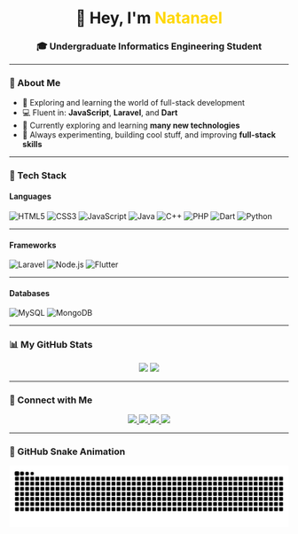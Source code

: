<h1 align="center">👋 Hey, I'm <span style="color:#FFD700;">Natanael</span></h1>
<h3 align="center">🎓 Undergraduate Informatics Engineering Student</h3>

---

### 🧩 About Me
- 🚀 Exploring and learning the world of full-stack development  
- 💻 Fluent in: **JavaScript**, **Laravel**, and **Dart**  
- 🧠 Currently exploring and learning **many new technologies**  
- 🎯 Always experimenting, building cool stuff, and improving **full-stack skills**

---

### 🎨 Tech Stack

#### Languages
<div>

![HTML5](https://img.shields.io/badge/HTML5-E34F26?style=for-the-badge&logo=html5&logoColor=white)
![CSS3](https://img.shields.io/badge/CSS3-1572B6?style=for-the-badge&logo=css3&logoColor=white)
![JavaScript](https://img.shields.io/badge/JavaScript-F7DF1E?style=for-the-badge&logo=javascript&logoColor=000)
![Java](https://img.shields.io/badge/Java-007396?style=for-the-badge&logo=openjdk&logoColor=white)
![C++](https://img.shields.io/badge/C++-00599C?style=for-the-badge&logo=cplusplus&logoColor=white)
![PHP](https://img.shields.io/badge/PHP-777BB4?style=for-the-badge&logo=php&logoColor=white)
![Dart](https://img.shields.io/badge/Dart-0175C2?style=for-the-badge&logo=dart&logoColor=white)
![Python](https://img.shields.io/badge/Python-3776AB?style=for-the-badge&logo=python&logoColor=white)

</div>

---

#### Frameworks 
<div>

![Laravel](https://img.shields.io/badge/Laravel-FF2D20?style=for-the-badge&logo=laravel&logoColor=white)
![Node.js](https://img.shields.io/badge/Node.js-339933?style=for-the-badge&logo=node.js&logoColor=white)
![Flutter](https://img.shields.io/badge/Flutter-02569B?style=for-the-badge&logo=flutter&logoColor=white)

</div>

---

#### Databases 
<div>

![MySQL](https://img.shields.io/badge/MySQL-4479A1?style=for-the-badge&logo=mysql&logoColor=white)
![MongoDB](https://img.shields.io/badge/MongoDB-4EA94B?style=for-the-badge&logo=mongodb&logoColor=white)

</div>

---

### 📊 My GitHub Stats
<div align="center">

<img src="https://github-readme-stats.vercel.app/api?username=natanaelvinedjapri&show_icons=true&theme=tokyonight&hide_border=false&bg_color=000000&title_color=FFD700&icon_color=FFD700&text_color=FFD700" height="165" />
<img src="https://github-readme-stats.vercel.app/api/top-langs/?username=natanaelvinedjapri&layout=compact&theme=tokyonight&bg_color=000000&title_color=FFD700&text_color=FFD700" height="165" />

</div>

---

### 🔗 Connect with Me
<p align="center">
  <a href="mailto:natanaelvinedj@gmail.com" target="_blank">
    <img src="https://img.shields.io/badge/Gmail-D14836?style=for-the-badge&logo=gmail&logoColor=white" />
  </a>
  <a href="https://www.instagram.com/natanaellvd/" target="_blank">
    <img src="https://img.shields.io/badge/Instagram-E4405F?style=for-the-badge&logo=instagram&logoColor=white" />
  </a>
  <a href="https://discord.gg/juC55XMcbe" target="_blank">
    <img src="https://img.shields.io/badge/Discord-5865F2?style=for-the-badge&logo=discord&logoColor=white" />
  </a>
  <a href="#" target="_blank">
    <img src="https://img.shields.io/badge/LinkedIn-0A66C2?style=for-the-badge&logo=linkedin&logoColor=white" />
  </a>
</p>

---

### 🐍 GitHub Snake Animation
<div align="center">
  <img src="https://raw.githubusercontent.com/natanaelvinedjapri/natanaelvinedjapri/output/snake.svg" alt="Snake animation" />
</div>
